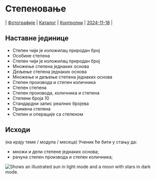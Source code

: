 # Степеновање

| [Фотографије][1]
| [Каталог][2]
| [Контролни][3]
| [2024-11-18][4]
|

## Наставне јединице

- Степен чији је изложилац природан број
- Особине степена
- Степен чији је изложилац природан број
- Множење степена једнаких основа
- Дељење степена једнаких основа
- Множење и дељење степена једнаких основа
- Степен производа и степен количника
- Степен степена 
- Степен производа, количника и степена
- Степени броја 10
- Стандардни запис реалних бројева 
- Примена степена 
- Степен и операције са степеном

## Исходи

(на крају теме / модула / месеца)
Ученик ће бити у стању да: 
- множи и дели степене једнаких основа;
- рачуна степен производа и степен количника;

[1]: https://photos.app.goo.gl/2TMTLbhDnCyECAuS7 "Фотографије табле"
[2]: https://ndjapic.github.io/zayopa/m7/03-polinomi1/ "Каталог линкова"
[3]: https://drive.google.com/drive/folders/0B-Ml4P4pFIzwOGU4MzZkMDYtNTRlYS00ZTE4LWFmZDQtNThiMTAzOTI5ZGQ4?resourcekey=0-_6KNMrtNaPWMTctdWZmpbQ&usp=drive_link "Претходни контролни задаци"
[4]: https://drive.google.com/drive/folders/1bOqWh3vaiJCtWQkvnPxwJrfFKazZi1wn?usp=drive_link "2024-11-18"

<picture>
  <source media="(prefers-color-scheme: dark)" srcset="https://user-images.githubusercontent.com/25423296/163456776-7f95b81a-f1ed-45f7-b7ab-8fa810d529fa.png">
  <source media="(prefers-color-scheme: light)" srcset="https://user-images.githubusercontent.com/25423296/163456779-a8556205-d0a5-45e2-ac17-42d089e3c3f8.png">
  <img alt="Shows an illustrated sun in light mode and a moon with stars in dark mode." src="https://user-images.githubusercontent.com/25423296/163456779-a8556205-d0a5-45e2-ac17-42d089e3c3f8.png">
</picture>
